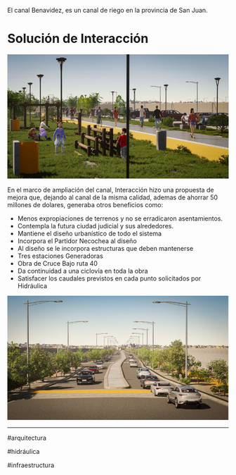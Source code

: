 
El canal Benavidez, es un canal de riego en la provincia de San Juan. 

# Solución de Interacción

![imagen 1](../imagenes/Benavides_1.png)

En el marco de ampliación del canal, Interacción hizo una propuesta de mejora que, dejando al canal de la misma calidad, ademas de ahorrar 50 millones de dolares, generaba otros beneficios como: 

* Menos expropiaciones de terrenos y no se erradicaron asentamientos.
* Contempla la futura ciudad judicial y sus alrededores.
* Mantiene el diseño urbanístico de todo el sistema
* Incorpora el Partidor Necochea al diseño
* Al diseño se le incorpora estructuras que deben mantenerse
* Tres estaciones Generadoras
* Obra de Cruce Bajo ruta 40
* Da continuidad a una ciclovía en toda la obra
* Satisfacer los caudales previstos en cada punto solicitados por Hidráulica

![imagen 1](../imagenes/Benavides_2.png)


---
#arquitectura

#hidráulica

#infraestructura